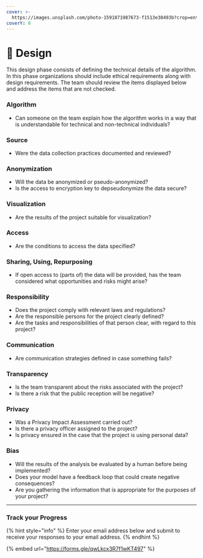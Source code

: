 ```yaml
---
cover: >-
  https://images.unsplash.com/photo-1591871987673-f1513e38493b?crop=entropy&cs=srgb&fm=jpg&ixid=M3wxOTcwMjR8MHwxfHNlYXJjaHw1fHxjcmVhdGl2ZXxlbnwwfHx8fDE3MDAwMTIwMTR8MA&ixlib=rb-4.0.3&q=85
coverY: 0
---
```


# 🎨 Design

This design phase consists of defining the technical details of the algorithm. In this phase organizations should include ethical requirements along with design requirements. The team should review the items displayed below and address the items that are not checked.



### Algorithm

* Can someone on the team explain how the algorithm works in a way that is understandable for technical and non-technical individuals?

### Source

* Were the data collection practices documented and reviewed?

### Anonymization

* &#x20;Will the data be anonymized or pseudo-anonymized?
* &#x20;Is the access to encryption key to depseudonymize the data secure?

### Visualization

* &#x20;Are the results of the project suitable for visualization?

### Access

* Are the conditions to access the data specified?

### Sharing, Using, Repurposing

* If open access to (parts of) the data will be provided, has the team considered what opportunities and risks might arise?

### Responsibility

* &#x20;Does the project comply with relevant laws and regulations?
* &#x20;Are the responsible persons for the project clearly defined?
* &#x20;Are the tasks and responsibilities of that person clear, with regard to this project?

### Communication

* &#x20;Are communication strategies defined in case something fails?

### Transparency

* &#x20;Is the team transparent about the risks associated with the project?
* &#x20;Is there a risk that the public reception will be negative?

### Privacy

* Was a Privacy Impact Assessment carried out?&#x20;
* &#x20;Is there a privacy officer assigned to the project?
* &#x20;Is privacy ensured in the case that the project is using personal data?

### Bias

* &#x20;Will the results of the analysis be evaluated by a human before being implemented?
* &#x20;Does your model have a feedback loop that could create negative consequences?
* &#x20;Are you gathering the information that is appropriate for the purposes of your project?

***

### Track your Progress

{% hint style="info" %}
Enter your email address below and submit to receive your responses to your email address.&#x20;
{% endhint %}

{% embed url="https://forms.gle/qwLkcx3R7f1wKT497" %}

